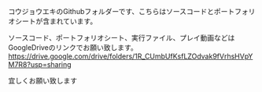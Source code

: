 コウジョウエキのGithubフォルダーです、こちらはソースコードとポートフォリオシートが含まれています。

ソースコード、ポートフォリオシート、実行ファイル、プレイ動画などはGoogleDriveのリンクでお願い致します。
https://drive.google.com/drive/folders/1R_CUmbUfKsfLZOdvak9fVrhsHVpYM7R8?usp=sharing

宜しくお願い致します
